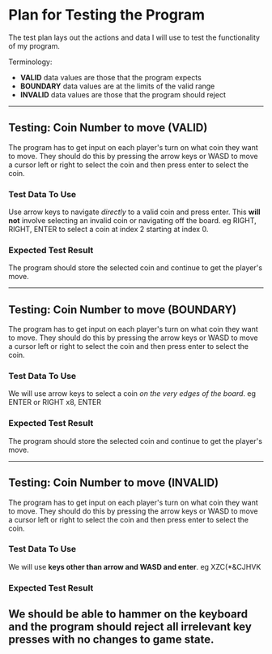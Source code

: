 # Plan for Testing the Program

The test plan lays out the actions and data I will use to test the functionality of my program.

Terminology:

- **VALID** data values are those that the program expects
- **BOUNDARY** data values are at the limits of the valid range
- **INVALID** data values are those that the program should reject

---

## Testing: Coin Number to move **(VALID)**
The program has to get input on each player's turn on what coin they want to move. They should do this by pressing the arrow keys or WASD to move a cursor left or right to select the coin and then press enter to select the coin.
### Test Data To Use
Use arrow keys to navigate *directly* to a valid coin and press enter. This **will not** involve selecting an invalid coin or navigating off the board. 
eg RIGHT, RIGHT, ENTER to select a coin at index 2 starting at index 0.
### Expected Test Result
The program should store the selected coin and continue to get the player's move.

---

## Testing: Coin Number to move **(BOUNDARY)**
The program has to get input on each player's turn on what coin they want to move. They should do this by pressing the arrow keys or WASD to move a cursor left or right to select the coin and then press enter to select the coin.
### Test Data To Use
We will use arrow keys to select a coin *on the very edges of the board*.
eg ENTER or RIGHT x8, ENTER
### Expected Test Result
The program should store the selected coin and continue to get the player's move.

---

## Testing: Coin Number to move **(INVALID)**
The program has to get input on each player's turn on what coin they want to move. They should do this by pressing the arrow keys or WASD to move a cursor left or right to select the coin and then press enter to select the coin.
### Test Data To Use
We will use **keys other than arrow and WASD and enter**.
eg XZC(*&CJHVK
### Expected Test Result
We should be able to hammer on the keyboard and the program should reject all irrelevant key presses with no changes to game state.
---
